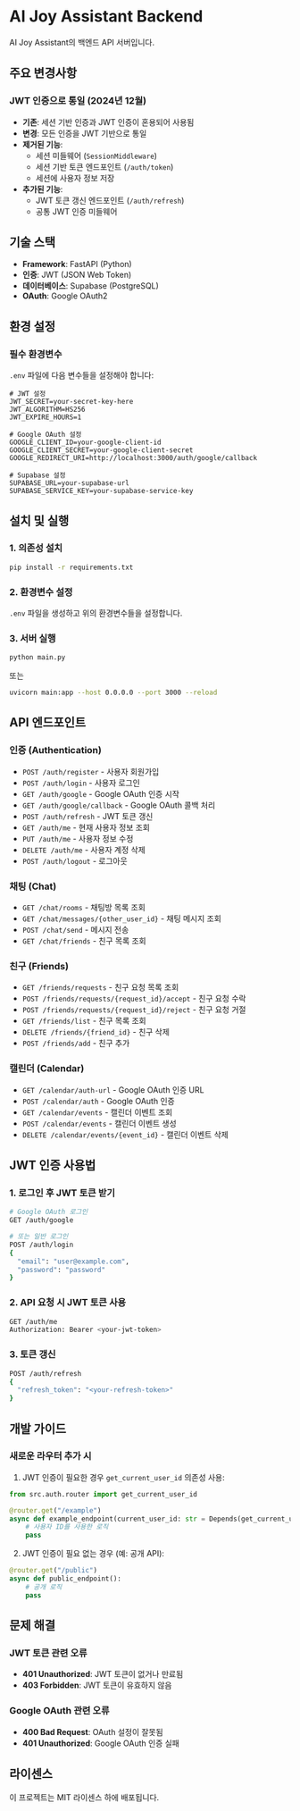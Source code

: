 # AI Joy Assistant Backend

AI Joy Assistant의 백엔드 API 서버입니다.

## 주요 변경사항

### JWT 인증으로 통일 (2024년 12월)

- **기존**: 세션 기반 인증과 JWT 인증이 혼용되어 사용됨
- **변경**: 모든 인증을 JWT 기반으로 통일
- **제거된 기능**: 
  - 세션 미들웨어 (`SessionMiddleware`)
  - 세션 기반 토큰 엔드포인트 (`/auth/token`)
  - 세션에 사용자 정보 저장
- **추가된 기능**:
  - JWT 토큰 갱신 엔드포인트 (`/auth/refresh`)
  - 공통 JWT 인증 미들웨어

## 기술 스택

- **Framework**: FastAPI (Python)
- **인증**: JWT (JSON Web Token)
- **데이터베이스**: Supabase (PostgreSQL)
- **OAuth**: Google OAuth2

## 환경 설정

### 필수 환경변수

`.env` 파일에 다음 변수들을 설정해야 합니다:

```env
# JWT 설정
JWT_SECRET=your-secret-key-here
JWT_ALGORITHM=HS256
JWT_EXPIRE_HOURS=1

# Google OAuth 설정
GOOGLE_CLIENT_ID=your-google-client-id
GOOGLE_CLIENT_SECRET=your-google-client-secret
GOOGLE_REDIRECT_URI=http://localhost:3000/auth/google/callback

# Supabase 설정
SUPABASE_URL=your-supabase-url
SUPABASE_SERVICE_KEY=your-supabase-service-key
```

## 설치 및 실행

### 1. 의존성 설치

```bash
pip install -r requirements.txt
```

### 2. 환경변수 설정

`.env` 파일을 생성하고 위의 환경변수들을 설정합니다.

### 3. 서버 실행

```bash
python main.py
```

또는

```bash
uvicorn main:app --host 0.0.0.0 --port 3000 --reload
```

## API 엔드포인트

### 인증 (Authentication)

- `POST /auth/register` - 사용자 회원가입
- `POST /auth/login` - 사용자 로그인
- `GET /auth/google` - Google OAuth 인증 시작
- `GET /auth/google/callback` - Google OAuth 콜백 처리
- `POST /auth/refresh` - JWT 토큰 갱신
- `GET /auth/me` - 현재 사용자 정보 조회
- `PUT /auth/me` - 사용자 정보 수정
- `DELETE /auth/me` - 사용자 계정 삭제
- `POST /auth/logout` - 로그아웃

### 채팅 (Chat)

- `GET /chat/rooms` - 채팅방 목록 조회
- `GET /chat/messages/{other_user_id}` - 채팅 메시지 조회
- `POST /chat/send` - 메시지 전송
- `GET /chat/friends` - 친구 목록 조회

### 친구 (Friends)

- `GET /friends/requests` - 친구 요청 목록 조회
- `POST /friends/requests/{request_id}/accept` - 친구 요청 수락
- `POST /friends/requests/{request_id}/reject` - 친구 요청 거절
- `GET /friends/list` - 친구 목록 조회
- `DELETE /friends/{friend_id}` - 친구 삭제
- `POST /friends/add` - 친구 추가

### 캘린더 (Calendar)

- `GET /calendar/auth-url` - Google OAuth 인증 URL
- `POST /calendar/auth` - Google OAuth 인증
- `GET /calendar/events` - 캘린더 이벤트 조회
- `POST /calendar/events` - 캘린더 이벤트 생성
- `DELETE /calendar/events/{event_id}` - 캘린더 이벤트 삭제

## JWT 인증 사용법

### 1. 로그인 후 JWT 토큰 받기

```bash
# Google OAuth 로그인
GET /auth/google

# 또는 일반 로그인
POST /auth/login
{
  "email": "user@example.com",
  "password": "password"
}
```

### 2. API 요청 시 JWT 토큰 사용

```bash
GET /auth/me
Authorization: Bearer <your-jwt-token>
```

### 3. 토큰 갱신

```bash
POST /auth/refresh
{
  "refresh_token": "<your-refresh-token>"
}
```

## 개발 가이드

### 새로운 라우터 추가 시

1. JWT 인증이 필요한 경우 `get_current_user_id` 의존성 사용:

```python
from src.auth.router import get_current_user_id

@router.get("/example")
async def example_endpoint(current_user_id: str = Depends(get_current_user_id)):
    # 사용자 ID를 사용한 로직
    pass
```

2. JWT 인증이 필요 없는 경우 (예: 공개 API):

```python
@router.get("/public")
async def public_endpoint():
    # 공개 로직
    pass
```

## 문제 해결

### JWT 토큰 관련 오류

- **401 Unauthorized**: JWT 토큰이 없거나 만료됨
- **403 Forbidden**: JWT 토큰이 유효하지 않음

### Google OAuth 관련 오류

- **400 Bad Request**: OAuth 설정이 잘못됨
- **401 Unauthorized**: Google OAuth 인증 실패

## 라이센스

이 프로젝트는 MIT 라이센스 하에 배포됩니다. 